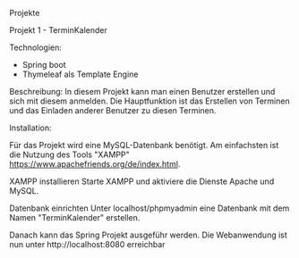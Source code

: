 Projekte 


Projekt 1 - TerminKalender

Technologien: 
 - Spring boot
 - Thymeleaf als Template Engine


Beschreibung: 
In diesem Projekt kann man einen Benutzer erstellen und sich mit diesem anmelden. Die Hauptfunktion ist das Erstellen von Terminen und das Einladen anderer Benutzer zu diesen Terminen.


Installation: 

Für das Projekt wird eine MySQL-Datenbank benötigt. Am einfachsten ist die Nutzung des Tools "XAMPP" https://www.apachefriends.org/de/index.html. 

XAMPP installieren
Starte XAMPP und aktiviere die Dienste Apache und MySQL. 

Datenbank einrichten
Unter localhost/phpmyadmin eine Datenbank mit dem Namen "TerminKalender" erstellen.

Danach kann das Spring Projekt ausgeführ werden.
Die Webanwendung ist nun unter http://localhost:8080 erreichbar


